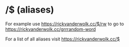 # /$ (aliases)

For example use https://rickvanderwolk.cc/$/rw to go to https://rickvanderwolk.cc/grrrandom-word

For a list of all aliases visit https://rickvanderwolk.cc/$
